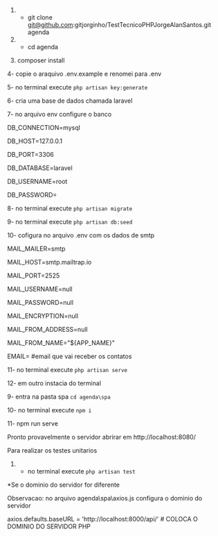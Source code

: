 1. - git clone git@github.com:gitjorginho/TestTecnicoPHPJorgeAlanSantos.git agenda

1. - cd agenda

1. composer install

4- copie o araquivo .env.example e renomei para .env

5- no terminal execute `php artisan key:generate `

6- cria uma base de dados chamada laravel

7- no arquivo env configure o banco

DB\_CONNECTION=mysql

DB\_HOST=127.0.0.1

DB\_PORT=3306

DB\_DATABASE=laravel

DB\_USERNAME=root

DB\_PASSWORD=

8- no terminal execute `php artisan migrate`

9- no terminal execute `php artisan db:seed`

10- cofigura no arquivo .env com os dados de smtp

MAIL\_MAILER=smtp

MAIL\_HOST=smtp.mailtrap.io

MAIL\_PORT=2525

MAIL\_USERNAME=null

MAIL\_PASSWORD=null

MAIL\_ENCRYPTION=null

MAIL\_FROM\_ADDRESS=null

MAIL\_FROM\_NAME="${APP\_NAME}"

EMAIL=     #email que vai receber os contatos

11- no terminal execute `php artisan serve`

12- em outro instacia do terminal

9- entra na pasta spa  `cd agenda\spa`

10- no terminal execute `npm i`

11- npm run serve

Pronto provavelmente o servidor abrirar em http://localhost:8080/


Para realizar os testes unitarios

1. - no terminal execute `php artisan test`


*Se o dominio do servidor for diferente

Observacao: no arquivo agenda\spa\axios.js  configura o dominio do servidor

axios.defaults.baseURL = 'http://localhost:8000/api/'   # COLOCA O DOMINIO DO SERVIDOR PHP


